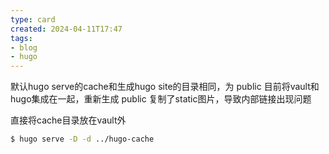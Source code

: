 ```yaml
---
type: card
created: 2024-04-11T17:47
tags:
- blog
- hugo
---
```


默认hugo serve的cache和生成hugo site的目录相同，为 public
目前将vault和hugo集成在一起，重新生成 public 复制了static图片，导致内部链接出现问题

直接将cache目录放在vault外

```sh
$ hugo serve -D -d ../hugo-cache
```